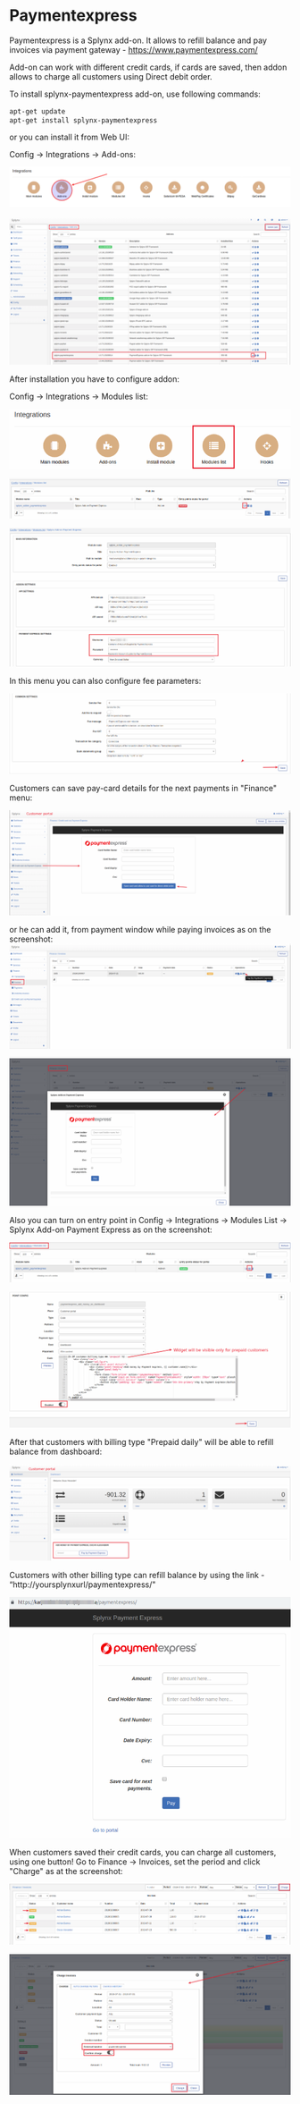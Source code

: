 Paymentexpress
==============

Paymentexpress is a Splynx add-on. It allows to refill balance and pay invoices via payment gateway - https://www.paymentexpress.com/

Add-on can work with different credit cards, if cards are saved, then addon allows to charge all customers using Direct debit order.

To install splynx-paymentexpress add-on, use following commands:

```
apt-get update
apt-get install splynx-paymentexpress
```
or you can install it from Web UI:

Config → Integrations → Add-ons:

![(image)](0.png)

![(image)](1.png)

After installation you have to configure addon:

Config → Integrations → Modules list:

![(image)](3.png)

![(image)](4.png)

![(image)](5.png)

In this menu you can also configure fee parameters:

![(image)](6.png)

Customers can save pay-card details for the next payments in "Finance" menu:

![(image)](7.png)

or he can add it, from payment window while paying invoices as on the screenshot:
![(image)](9.png)

![(image)](9-1.png)

Also you can turn on entry point in Config -> Integrations -> Modules List -> Splynx Add-on Payment Express as on the screenshot:

![(image)](10-1.png)

![(image)](10.png)

After that customers with billing type "Prepaid daily" will be able to refill balance from dashboard:

![(image)](11.png)

Customers with other billing type can refill balance by using the link - “http://yoursplynxurl/paymentexpress/"

![(image)](12.png)

When customers saved their credit cards, you can charge all customers, using one button! Go to Finance → Invoices, set the period and click "Charge" as at the screenshot:

![(image)](14.png)

![(image)](15.png)
